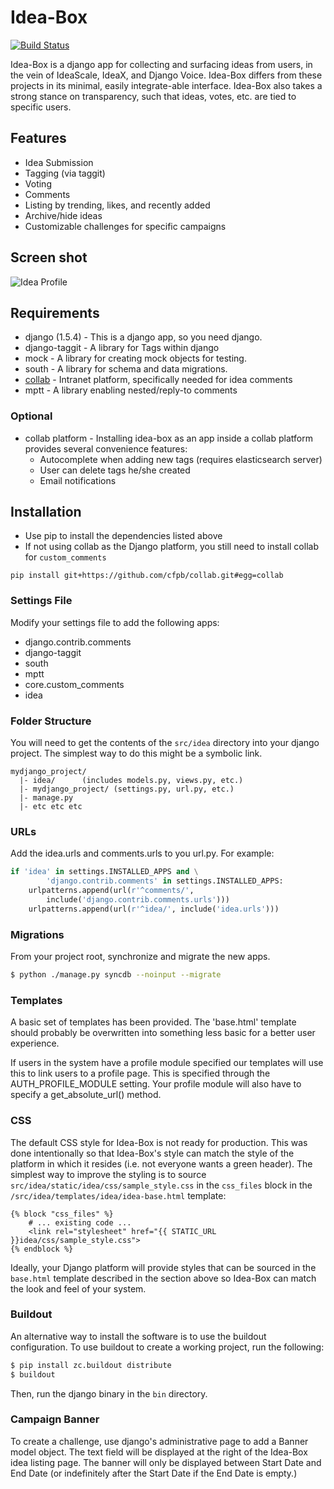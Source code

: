 # Idea-Box

[![Build Status](https://travis-ci.org/cfpb/idea-box.svg?branch=master)](https://travis-ci.org/cfpb/idea-box)

Idea-Box is a django app for collecting and surfacing ideas from users, in the vein of
IdeaScale, IdeaX, and Django Voice. Idea-Box differs from these projects in its minimal,
easily integrate-able interface. Idea-Box also takes a strong stance on transparency,
such that ideas, votes, etc. are tied to specific users.

## Features
* Idea Submission
* Tagging (via taggit)
* Voting
* Comments
* Listing by trending, likes, and recently added
* Archive/hide ideas
* Customizable challenges for specific campaigns

## Screen shot

![Idea Profile](https://raw.github.com/cfpb/idea-box/master/doc/images/profile.png)

## Requirements
* django (1.5.4) - This is a django app, so you need django.
* django-taggit - A library for Tags within django
* mock - A library for creating mock objects for testing. 
* south - A library for schema and data migrations.
* [collab](http://github.com/cfpb/collab) - Intranet platform, specifically needed for idea comments
* mptt - A library enabling nested/reply-to comments

### Optional
* collab platform - Installing idea-box as an app inside a collab platform provides several convenience features:
  * Autocomplete when adding new tags (requires elasticsearch server)
  * User can delete tags he/she created
  * Email notifications


## Installation

* Use pip to install the dependencies listed above
* If not using collab as the Django platform, you still need to install collab for `custom_comments`

```
pip install git+https://github.com/cfpb/collab.git#egg=collab
```

### Settings File
Modify your settings file to add the following apps:
* django.contrib.comments
* django-taggit
* south
* mptt
* core.custom_comments
* idea

### Folder Structure

You will need to get the contents of the ```src/idea``` directory into
your django project. The simplest way to do this might be a symbolic
link.

```
mydjango_project/
  |- idea/      (includes models.py, views.py, etc.)
  |- mydjango_project/ (settings.py, url.py, etc.)
  |- manage.py
  |- etc etc etc
```

### URLs

Add the idea.urls and comments.urls to you url.py. For 
example:

```python
if 'idea' in settings.INSTALLED_APPS and \
        'django.contrib.comments' in settings.INSTALLED_APPS:
    urlpatterns.append(url(r'^comments/',
        include('django.contrib.comments.urls')))
    urlpatterns.append(url(r'^idea/', include('idea.urls')))
```


### Migrations

From your project root, synchronize and migrate the new apps.

```bash
$ python ./manage.py syncdb --noinput --migrate
```

### Templates

A basic set of templates has been provided. The 'base.html' template should
probably be overwritten into something less basic for a better user experience. 

If users in the system have a profile module specified our templates will use
this to link users to a profile page.  This is specified through the
AUTH_PROFILE_MODULE setting. Your profile module will also have to specify a
get_absolute_url() method.

### CSS

The default CSS style for Idea-Box is not ready for production.  This was done
intentionally so that Idea-Box's style can match the style of the platform in
which it resides (i.e. not everyone wants a green header).  The simplest way to
improve the styling is to source `src/idea/static/idea/css/sample_style.css`
in the `css_files` block in the `/src/idea/templates/idea/idea-base.html` template:

```
{% block "css_files" %}
    # ... existing code ...
    <link rel="stylesheet" href="{{ STATIC_URL }}idea/css/sample_style.css">
{% endblock %}
```

Ideally, your Django platform will provide styles that can be sourced in the
`base.html` template described in the section above so Idea-Box can match the
look and feel of your system.


### Buildout
An alternative way to install the software is to use the buildout configuration.
To use buildout to create a working project, run the following:
```bash
$ pip install zc.buildout distribute
$ buildout
```
Then, run the django binary in the ```bin``` directory.

### Campaign Banner

To create a challenge, use django's administrative page to add a Banner model object. The
text field will be displayed at the right of the Idea-Box idea listing page. The banner
will only be displayed between Start Date and End Date (or indefinitely after the Start
Date if the End Date is empty.)

